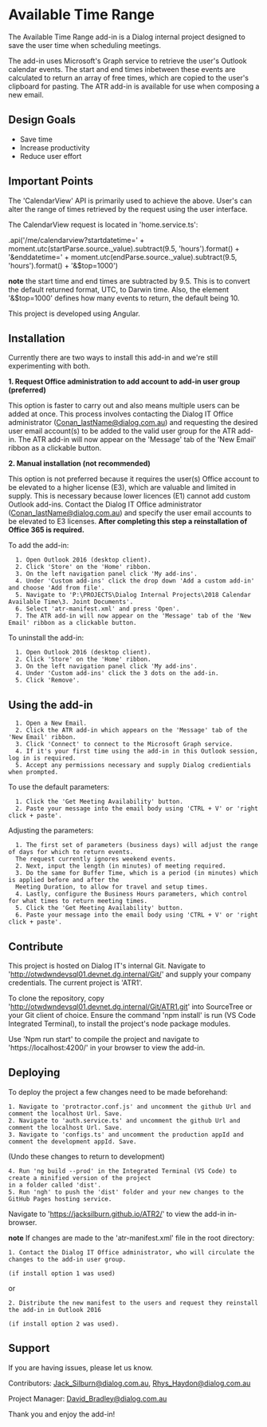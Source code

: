 Available Time Range
========

The Available Time Range add-in is a Dialog internal project designed to save the user time when scheduling meetings. 

The add-in uses Microsoft's Graph service to retrieve the user's Outlook calendar events. The start and end times inbetween these events are calculated to return an array of free times, which are copied to the user's clipboard for pasting. The ATR add-in is available for use when composing a new email. 

Design Goals
------------

- Save time
- Increase productivity
- Reduce user effort

Important Points
---------------
The 'CalendarView' API is primarily used to achieve the above. User's can alter the range of times retrieved by the request using the user interface.

The CalendarView request is located in 'home.service.ts': 

.api('/me/calendarview?startdatetime=' + moment.utc(startParse.source._value).subtract(9.5, 'hours').format() + '&enddatetime=' + moment.utc(endParse.source._value).subtract(9.5, 'hours').format() + '&$top=1000')

**note** the start time and end times are subtracted by 9.5. This is to convert the default returned format, UTC, to Darwin time. Also, the element '&$top=1000' defines how many events to return, the default being 10.

This project is developed using Angular.

Installation
------------

Currently there are two ways to install this add-in and we're still experimenting with both.

<b>1. Request Office administration to add account to add-in user group (preferred)</b>

This option is faster to carry out and also means multiple users can be added at once. This process involves contacting the Dialog IT Office administrator (Conan_lastName@dialog.com.au) and requesting the desired user email account(s) to be added to the valid user group for the ATR add-in. The ATR add-in will now appear on the 'Message' tab of the 'New Email' ribbon as a clickable button.

<b>2. Manual installation (not recommended)</b>

This option is not preferred because it requires the user(s) Office account to be elevated to a higher license (E3), which are valuable and limited in supply. This is necessary because lower licences (E1) cannot add custom Outlook add-ins. Contact the Dialog IT Office administrator (Conan_lastName@dialog.com.au) and specify the user email accounts to be elevated to E3 licenses. <b>After completing this step a reinstallation of Office 365 is required.</b> 

To add the add-in:

      1. Open Outlook 2016 (desktop client).
      2. Click 'Store' on the 'Home' ribbon.
      3. On the left navigation panel click 'My add-ins'.
      4. Under 'Custom add-ins' click the drop down 'Add a custom add-in' and choose 'Add from file'.
      5. Navigate to 'P:\PROJECTS\Dialog Internal Projects\2018 Calendar Available Time\3. Joint Documents'.
      6. Select 'atr-manifest.xml' and press 'Open'.
      7. The ATR add-in will now appear on the 'Message' tab of the 'New Email' ribbon as a clickable button.

To uninstall the add-in:

      1. Open Outlook 2016 (desktop client).
      2. Click 'Store' on the 'Home' ribbon.
      3. On the left navigation panel click 'My add-ins'.
      4. Under 'Custom add-ins' click the 3 dots on the add-in.
      5. Click 'Remove'.

Using the add-in
----------------

      1. Open a New Email.
      2. Click the ATR add-in which appears on the 'Message' tab of the 'New Email' ribbon.
      3. Click 'Connect' to connect to the Microsoft Graph service.
      4. If it's your first time using the add-in in this Outlook session, log in is required.
      5. Accept any permissions necessary and supply Dialog credientials when prompted.
      
To use the default parameters:
      
      1. Click the 'Get Meeting Availability' button.
      2. Paste your message into the email body using 'CTRL + V' or 'right click + paste'.
      
Adjusting the parameters:

      1. The first set of parameters (business days) will adjust the range of days for which to return events. 
      The request currently ignores weekend events.
      2. Next, input the length (in minutes) of meeting required.
      3. Do the same for Buffer Time, which is a period (in minutes) which is applied before and after the 
      Meeting Duration, to allow for travel and setup times.
      4. Lastly, configure the Business Hours parameters, which control for what times to return meeting times. 
      5. Click the 'Get Meeting Availability' button.
      6. Paste your message into the email body using 'CTRL + V' or 'right click + paste'.

Contribute
----------

This project is hosted on Dialog IT's internal Git. Navigate to 'http://otwdwndevsql01.devnet.dg.internal/Git/' and supply your company credentials. The current project is 'ATR1'.

To clone the repository, copy 'http://otwdwndevsql01.devnet.dg.internal/Git/ATR1.git' into SourceTree or your Git client of choice. Ensure the command 'npm install' is run (VS Code Integrated Terminal), to install the project's node package modules.

Use 'Npm run start' to compile the project and navigate to 'https://localhost:4200/' in your browser to view the add-in.

Deploying
---------

To deploy the project a few changes need to be made beforehand:

    1. Navigate to 'protractor.conf.js' and uncomment the github Url and comment the localhost Url. Save.
    2. Navigate to 'auth.service.ts' and uncomment the github Url and comment the localhost Url. Save.
    3. Navigate to 'configs.ts' and uncomment the production appId and comment the development appId. Save.
    
(Undo these changes to return to development)
    
    4. Run 'ng build --prod' in the Integrated Terminal (VS Code) to create a minified version of the project 
    in a folder called 'dist'. 
    5. Run 'ngh' to push the 'dist' folder and your new changes to the GitHub Pages hosting service.
    
Navigate to 'https://jacksilburn.github.io/ATR2/' to view the add-in in-browser.

**note** If changes are made to the 'atr-manifest.xml' file in the root directory:

    1. Contact the Dialog IT Office administrator, who will circulate the changes to the add-in user group.
    
    (if install option 1 was used)
    
or
    
    2. Distribute the new manifest to the users and request they reinstall the add-in in Outlook 2016 
    
    (if install option 2 was used).
    
Support
-------

If you are having issues, please let us know.

Contributors:
Jack_Silburn@dialog.com.au,
Rhys_Haydon@dialog.com.au

Project Manager:
David_Bradley@dialog.com.au

Thank you and enjoy the add-in!
